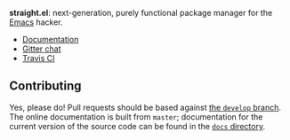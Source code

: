 **straight.el**: next-generation, purely functional package manager
for the [Emacs] hacker.

* [Documentation][docs]
* [Gitter chat][gitter]
* [Travis CI][travis]

## Contributing

Yes, please do! Pull requests should be based
against [the `develop` branch][develop]. The online documentation is
built from `master`; documentation for the current version of the
source code can be found in the [`docs` directory][docs-dir].

[develop]: https://github.com/raxod502/straight.el/tree/develop
[docs]: https://raxod502.github.io/straight.el
[docs-dir]: docs-dir
[emacs]: https://www.gnu.org/software/emacs/
[gitter]: https://gitter.im/raxod502/straight.el
[travis]: https://travis-ci.org/raxod502/straight.el
